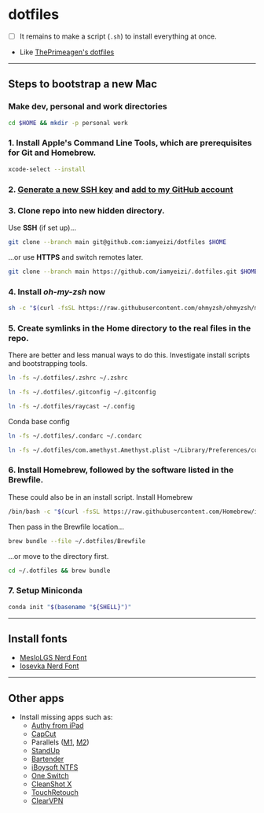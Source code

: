 # dotfiles

-   [ ] It remains to make a script (`.sh`) to install everything at once.
-   Like [ThePrimeagen's dotfiles](https://github.com/ThePrimeagen/.dotfiles)

---

## Steps to bootstrap a new Mac

### Make dev, personal and work directories

```zsh
cd $HOME && mkdir -p personal work
```

### 1. Install Apple's Command Line Tools, which are prerequisites for Git and Homebrew.

```zsh
xcode-select --install
```

### 2. [Generate a new SSH key](https://docs.github.com/en/authentication/connecting-to-github-with-ssh/generating-a-new-ssh-key-and-adding-it-to-the-ssh-agent) and [add to my GitHub account](https://docs.github.com/en/authentication/connecting-to-github-with-ssh/adding-a-new-ssh-key-to-your-github-account)

### 3. Clone repo into new hidden directory.

Use **SSH** (if set up)...

```zsh
git clone --branch main git@github.com:iamyeizi/dotfiles $HOME
```

...or use **HTTPS** and switch remotes later.

```zsh
git clone --branch main https://github.com/iamyeizi/.dotfiles.git $HOME
```

### 4. Install **_oh-my-zsh_** now

```zsh
sh -c "$(curl -fsSL https://raw.githubusercontent.com/ohmyzsh/ohmyzsh/master/tools/install.sh)"
```

### 5. Create symlinks in the Home directory to the real files in the repo.

There are better and less manual ways to do this. Investigate install scripts and bootstrapping tools.

```zsh
ln -fs ~/.dotfiles/.zshrc ~/.zshrc
```

```zsh
ln -fs ~/.dotfiles/.gitconfig ~/.gitconfig
```

```zsh
ln -fs ~/.dotfiles/raycast ~/.config
```

Conda base config

```zsh
ln -fs ~/.dotfiles/.condarc ~/.condarc
```

```zsh
ln -fs ~/.dotfiles/com.amethyst.Amethyst.plist ~/Library/Preferences/com.amethyst.Amethyst.plist

```

### 6. Install Homebrew, followed by the software listed in the Brewfile.

These could also be in an install script. Install Homebrew

```zsh
/bin/bash -c "$(curl -fsSL https://raw.githubusercontent.com/Homebrew/install/HEAD/install.sh)"
```

Then pass in the Brewfile location...

```zsh
brew bundle --file ~/.dotfiles/Brewfile
```

...or move to the directory first.

```zsh
cd ~/.dotfiles && brew bundle
```

### 7. Setup Miniconda

```zsh
conda init "$(basename "${SHELL}")"
```

---

## Install fonts

-   [MesloLGS Nerd Font](https://www.nerdfonts.com/font-downloads)
-   [Iosevka Nerd Font](https://www.nerdfonts.com/font-downloads)

---

## Other apps

-   Install missing apps such as:
    -   [Authy from iPad](https://apps.apple.com/ar/app/twilio-authy/id494168017?l=en)
    -   [CapCut](https://apps.apple.com/ar/app/capcut-video-editor/id1500855883?l=en)
    -   Parallels ([M1](https://haxmac.cc/?s=parallels), [M2](https://nmac.to/search/?q=parallels#gsc.tab=0&gsc.q=parallels&gsc.page=1))
    -   [StandUp](https://apps.apple.com/ar/app/standup/id1439378680?l=en&mt=12)
    -   [Bartender](https://setapp.com/apps/bartender)
    -   [iBoysoft NTFS](https://setapp.com/apps/iboysoft-ntfs-for-mac)
    -   [One Switch](https://setapp.com/apps/one-switch)
    -   [CleanShot X](https://setapp.com/apps/cleanshot)
    -   [TouchRetouch](https://setapp.com/apps/touchretouch)
    -   [ClearVPN](https://setapp.com/apps/clearvpn)

